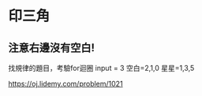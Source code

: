 # 印三角

## 注意右邊沒有空白!

找規律的題目，考驗for迴圈
input = 3
空白=2,1,0
星星=1,3,5

https://oj.lidemy.com/problem/1021
